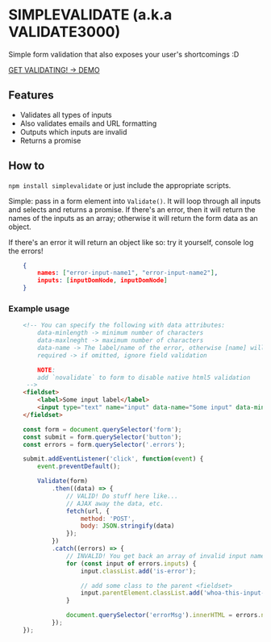 # SIMPLEVALIDATE (a.k.a VALIDATE3000)

Simple form validation that also exposes your user's shortcomings :D

[GET VALIDATING! -> DEMO](https://ezekielaquino.github.io/SimpleValidate/)

## Features

- Validates all types of inputs
- Also validates emails and URL formatting
- Outputs which inputs are invalid
- Returns a promise


## How to

`npm install simplevalidate` or just include the appropriate scripts.

Simple: pass in a form element into `Validate()`. It will loop through all inputs and selects and returns a promise. If there's an error, then it will return the names of the inputs as an array; otherwise it will return the form data as an object.

If there's an error it will return an object like so: try it yourself, console log the errors!

```json
    {
        names: ["error-input-name1", "error-input-name2"],
        inputs: [inputDomNode, inputDomNode]
    }
```

### Example usage

```html
    <!-- You can specify the following with data attributes:
        data-minlength -> minimum number of characters
        data-maxlneght -> maximum number of characters
        data-name -> The label/name of the error, otherwise [name] will be used
        required -> if omitted, ignore field validation

        NOTE:
        add `novalidate` to form to disable native html5 validation
     -->
    <fieldset>
        <label>Some input label</label>
        <input type="text" name="input" data-name="Some input" data-minlength="5" data-maxlength="15">
    </fieldset>
```

```js
    const form = document.querySelector('form');
    const submit = form.querySelector('button');
    const errors = form.querySelector('.errors');

    submit.addEventListener('click', function(event) {
        event.preventDefault();

        Validate(form)
            .then((data) => {
                // VALID! Do stuff here like...
                // AJAX away the data, etc.
                fetch(url, {
                    method: 'POST',
                    body: JSON.stringify(data)
                });
            })
            .catch((errors) => {
                // INVALID! You get back an array of invalid input names
                for (const input of errors.inputs) {
                    input.classList.add('is-error');

                    // add some class to the parent <fieldset>
                    input.parentElement.classList.add('whoa-this-input-got-an-error');
                }

                document.querySelector('errorMsg').innerHTML = errors.names.join(', ');
            });
    });
```